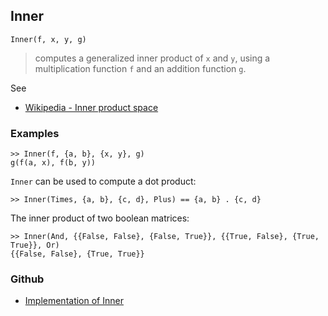 ## Inner

```
Inner(f, x, y, g)
```

> computes a generalized inner product of `x` and `y`, using a multiplication function `f` and an addition function `g`.

See
* [Wikipedia - Inner product space](https://en.wikipedia.org/wiki/Inner_product_space)

### Examples

```
>> Inner(f, {a, b}, {x, y}, g)
g(f(a, x), f(b, y))
```

`Inner` can be used to compute a dot product:

```
>> Inner(Times, {a, b}, {c, d}, Plus) == {a, b} . {c, d}
```

The inner product of two boolean matrices:

```
>> Inner(And, {{False, False}, {False, True}}, {{True, False}, {True, True}}, Or)
{{False, False}, {True, True}}
```
 

### Github

* [Implementation of Inner](https://github.com/axkr/symja_android_library/blob/master/symja_android_library/matheclipse-core/src/main/java/org/matheclipse/core/builtin/LinearAlgebra.java#L2040) 
